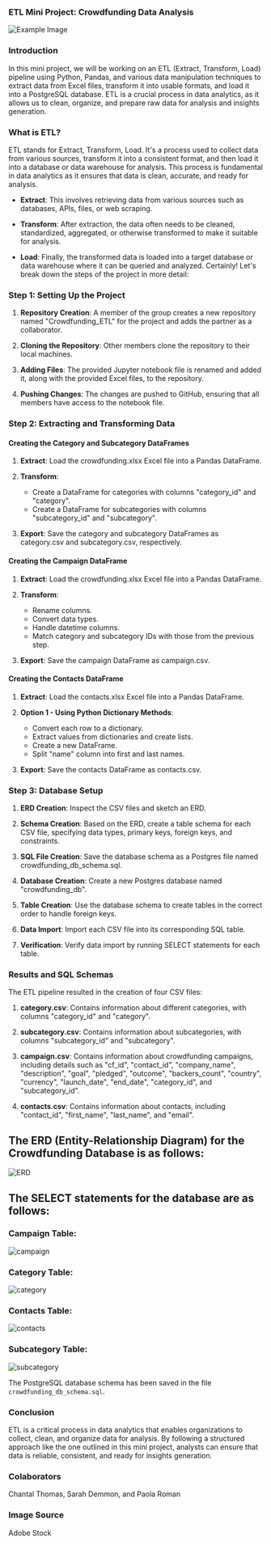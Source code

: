 
### ETL Mini Project: Crowdfunding Data Analysis

![Example Image](https://t4.ftcdn.net/jpg/05/53/77/51/360_F_553775113_MZBg3OqGzRwUge1tL1G2QdONqbksK9ay.jpg)

### Introduction

In this mini project, we will be working on an ETL (Extract, Transform, Load) pipeline using Python, Pandas, and various data manipulation techniques to extract data from Excel files, transform it into usable formats, and load it into a PostgreSQL database. ETL is a crucial process in data analytics, as it allows us to clean, organize, and prepare raw data for analysis and insights generation.

### What is ETL?

ETL stands for Extract, Transform, Load. It's a process used to collect data from various sources, transform it into a consistent format, and then load it into a database or data warehouse for analysis. This process is fundamental in data analytics as it ensures that data is clean, accurate, and ready for analysis.

- **Extract**: This involves retrieving data from various sources such as databases, APIs, files, or web scraping.

- **Transform**: After extraction, the data often needs to be cleaned, standardized, aggregated, or otherwise transformed to make it suitable for analysis.

- **Load**: Finally, the transformed data is loaded into a target database or data warehouse where it can be queried and analyzed.
Certainly! Let's break down the steps of the project in more detail:

### Step 1: Setting Up the Project

1. **Repository Creation**: A member of the group creates a new repository named "Crowdfunding_ETL" for the project and adds the partner as a collaborator.

2. **Cloning the Repository**: Other members clone the repository to their local machines.

3. **Adding Files**:  The provided Jupyter notebook file is renamed and added it, along with the provided Excel files, to the repository.

4. **Pushing Changes**: The changes are pushed to GitHub, ensuring that all members have access to the notebook file.

### Step 2: Extracting and Transforming Data

#### Creating the Category and Subcategory DataFrames

1. **Extract**: Load the crowdfunding.xlsx Excel file into a Pandas DataFrame.

2. **Transform**: 
   - Create a DataFrame for categories with columns "category_id" and "category".
   - Create a DataFrame for subcategories with columns "subcategory_id" and "subcategory".

3. **Export**: Save the category and subcategory DataFrames as category.csv and subcategory.csv, respectively.

#### Creating the Campaign DataFrame

1. **Extract**: Load the crowdfunding.xlsx Excel file into a Pandas DataFrame.

2. **Transform**: 
   - Rename columns.
   - Convert data types.
   - Handle datetime columns.
   - Match category and subcategory IDs with those from the previous step.

3. **Export**: Save the campaign DataFrame as campaign.csv.

#### Creating the Contacts DataFrame

1. **Extract**: Load the contacts.xlsx Excel file into a Pandas DataFrame.

2. **Option 1 - Using Python Dictionary Methods**:
   - Convert each row to a dictionary.
   - Extract values from dictionaries and create lists.
   - Create a new DataFrame.
   - Split "name" column into first and last names.

4. **Export**: Save the contacts DataFrame as contacts.csv.

### Step 3: Database Setup

1. **ERD Creation**: Inspect the CSV files and sketch an ERD. 

2. **Schema Creation**: Based on the ERD, create a table schema for each CSV file, specifying data types, primary keys, foreign keys, and constraints.

3. **SQL File Creation**: Save the database schema as a Postgres file named crowdfunding_db_schema.sql.

4. **Database Creation**: Create a new Postgres database named "crowdfunding_db".

5. **Table Creation**: Use the database schema to create tables in the correct order to handle foreign keys.

6. **Data Import**: Import each CSV file into its corresponding SQL table.

7. **Verification**: Verify data import by running SELECT statements for each table.


### Results and SQL Schemas

The ETL pipeline resulted in the creation of four CSV files:

1. **category.csv**: Contains information about different categories, with columns "category_id" and "category".

2. **subcategory.csv**: Contains information about subcategories, with columns "subcategory_id" and "subcategory".

3. **campaign.csv**: Contains information about crowdfunding campaigns, including details such as "cf_id", "contact_id", "company_name", "description", "goal", "pledged", "outcome", "backers_count", "country", "currency", "launch_date", "end_date", "category_id", and "subcategory_id".

4. **contacts.csv**: Contains information about contacts, including "contact_id", "first_name", "last_name", and "email".

## The ERD (Entity-Relationship Diagram) for the Crowdfunding Database is as follows:

![ERD](images/ERD_ETL.png)

## The SELECT statements for the database are as follows:
### Campaign Table:

![campaign](images\campaign_table.png)

### Category Table:

![category](images\category_table.png)

### Contacts Table:

![contacts](images\contacts_table.png)

### Subcategory Table:

![subcategory](images\subcategory_table.png)


The PostgreSQL database schema has been saved in the file `crowdfunding_db_schema.sql`.

### Conclusion

ETL is a critical process in data analytics that enables organizations to collect, clean, and organize data for analysis. By following a structured approach like the one outlined in this mini project, analysts can ensure that data is reliable, consistent, and ready for insights generation.

### Colaborators
Chantal Thomas, Sarah Demmon, and Paola Roman

### Image Source 
Adobe Stock
